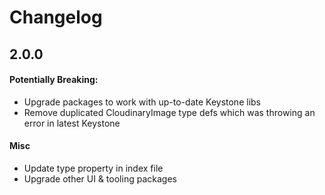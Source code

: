 # Changelog

## 2.0.0

#### Potentially Breaking:

- Upgrade packages to work with up-to-date Keystone libs
- Remove duplicated CloudinaryImage type defs which was throwing an error in latest Keystone

#### Misc

- Update type property in index file
- Upgrade other UI & tooling packages
